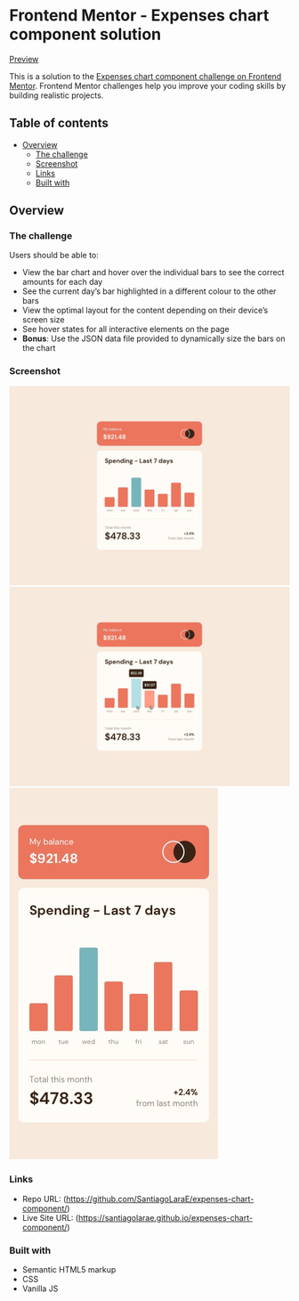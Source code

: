 # Frontend Mentor - Expenses chart component solution

[Preview](https://santiagolarae.github.io/expenses-chart-component/)

This is a solution to the [Expenses chart component challenge on Frontend Mentor](https://www.frontendmentor.io/challenges/expenses-chart-component-e7yJBUdjwt). Frontend Mentor challenges help you improve your coding skills by building realistic projects. 

## Table of contents

- [Overview](#overview)
  - [The challenge](#the-challenge)
  - [Screenshot](#screenshot)
  - [Links](#links)
  - [Built with](#built-with)

## Overview

### The challenge

Users should be able to:

- View the bar chart and hover over the individual bars to see the correct amounts for each day
- See the current day’s bar highlighted in a different colour to the other bars
- View the optimal layout for the content depending on their device’s screen size
- See hover states for all interactive elements on the page
- **Bonus**: Use the JSON data file provided to dynamically size the bars on the chart

### Screenshot

![Preview](./design/desktop-design.jpg)
![Active States](./design/active-states.jpg)
![Mobile Preview](./design/mobile-design.jpg)

### Links

- Repo URL: (https://github.com/SantiagoLaraE/expenses-chart-component/)
- Live Site URL: (https://santiagolarae.github.io/expenses-chart-component/)

### Built with

- Semantic HTML5 markup
- CSS
- Vanilla JS